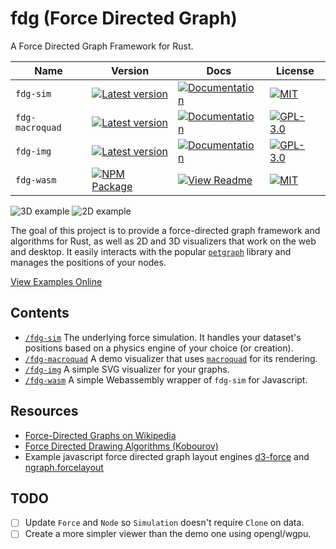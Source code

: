 # fdg (Force Directed Graph)
A Force Directed Graph Framework for Rust.

| Name            | Version                                                                                                        | Docs                                                                                       | License                                                                                                                             |
|-----------------|----------------------------------------------------------------------------------------------------------------|--------------------------------------------------------------------------------------------|-------------------------------------------------------------------------------------------------------------------------------------|
| `fdg-sim`       | [![Latest version](https://img.shields.io/crates/v/fdg-sim.svg)](https://crates.io/crates/fdg-sim)             | [![Documentation](https://docs.rs/fdg-sim/badge.svg)](https://docs.rs/fdg-sim)             | [![MIT](https://img.shields.io/badge/license-MIT-blue.svg)](https://github.com/grantshandy/fdg/blob/main/fdg-sim/LICENSE)       |
| `fdg-macroquad` | [![Latest version](https://img.shields.io/crates/v/fdg-macroquad.svg)](https://crates.io/crates/fdg-macroquad) | [![Documentation](https://docs.rs/fdg-macroquad/badge.svg)](https://docs.rs/fdg-macroquad) | [![GPL-3.0](https://img.shields.io/badge/license-GPL-blue.svg)](https://github.com/grantshandy/fdg/blob/main/fdg-macroquad/LICENSE) |
| `fdg-img`       | [![Latest version](https://img.shields.io/crates/v/fdg-img.svg)](https://crates.io/crates/fdg-img)             | [![Documentation](https://docs.rs/fdg-img/badge.svg)](https://docs.rs/fdg-img)             | [![GPL-3.0](https://img.shields.io/badge/license-GPL-blue.svg)](https://github.com/grantshandy/fdg/blob/main/fdg-img/LICENSE)       |
| `fdg-wasm`      | [![NPM Package](https://img.shields.io/npm/v/fdg-wasm)](https://www.npmjs.com/package/fdg-wasm)                | [![View Readme](https://docs.rs/fdg-sim/badge.svg)](https://github.com/grantshandy/fdg/tree/main/fdg-wasm#forcegraphsimulation-documentation) | [![MIT](https://img.shields.io/badge/license-MIT-blue.svg)](https://github.com/grantshandy/fdg/blob/main/fdg-sim/LICENSE)       |

![3D example](https://raw.githubusercontent.com/grantshandy/fdg/main/fdg-macroquad/screenshots/screenshot-3D.png)
![2D example](https://raw.githubusercontent.com/grantshandy/fdg/main/fdg-macroquad/screenshots/screenshot-2D.png)

The goal of this project is to provide a force-directed graph framework and algorithms for Rust, as well as 2D and 3D visualizers that work on the web and desktop. It easily interacts with the popular [`petgraph`](https://crates.io/crates/petgraph) library and manages the positions of your nodes.

[View Examples Online](https://grantshandy.github.io/fdg/)

## Contents
- [`/fdg-sim`](./fdg-sim/README.md) The underlying force simulation. It handles your dataset's positions based on a physics engine of your choice (or creation).
- [`/fdg-macroquad`](./fdg-macroquad/README.md) A demo visualizer that uses [`macroquad`](https://crates.io/crates/macroquad) for its rendering.
- [`/fdg-img`](./fdg-img/README.md) A simple SVG visualizer for your graphs.
- [`/fdg-wasm`](./fdg-wasm/README.md) A simple Webassembly wrapper of `fdg-sim` for Javascript.

## Resources
- [Force-Directed Graphs on Wikipedia](https://en.wikipedia.org/wiki/Force-directed_graph_drawing)
- [Force Directed Drawing Algorithms (Kobourov)](https://cs.brown.edu/people/rtamassi/gdhandbook/chapters/force-directed.pdf)
- Example javascript force directed graph layout engines [d3-force](https://github.com/d3/d3-force) and [ngraph.forcelayout](https://github.com/anvaka/ngraph.forcelayout)

## TODO
- [ ] Update `Force` and `Node` so `Simulation` doesn't require `Clone` on data.
- [ ] Create a more simpler viewer than the demo one using opengl/wgpu.